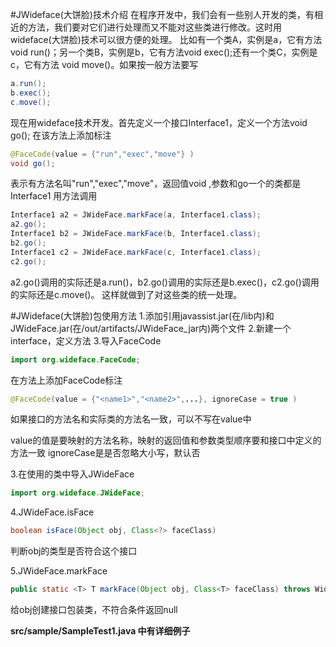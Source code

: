 #JWideface(大饼脸)技术介绍
在程序开发中，我们会有一些别人开发的类，有相近的方法，我们要对它们进行处理而又不能对这些类进行修改。这时用wideface(大饼脸)技术可以很方便的处理。
比如有一个类A，实例是a，它有方法 void run()；另一个类B，实例是b，它有方法void exec();还有一个类C，实例是c，它有方法 void move()。如果按一般方法要写
```java
a.run();
b.exec();
c.move();
```
现在用wideface技术开发。首先定义一个接口Interface1，定义一个方法void go();
在该方法上添加标注
```java
@FaceCode(value = {"run","exec","move"} )
void go();
```
表示有方法名叫"run","exec","move"，返回值void ,参数和go一个的类都是Interface1
用方法调用
```java
Interface1 a2 = JWideFace.markFace(a, Interface1.class);
a2.go();
Interface1 b2 = JWideFace.markFace(b, Interface1.class);
b2.go();
Interface1 c2 = JWideFace.markFace(c, Interface1.class);
c2.go();
```
a2.go()调用的实际还是a.run()，b2.go()调用的实际还是b.exec()，c2.go()调用的实际还是c.move()。
这样就做到了对这些类的统一处理。


#JWideface(大饼脸)包使用方法
1.添加引用javassist.jar(在/lib内)和JWideFace.jar(在/out/artifacts/JWideFace_jar内)两个文件
2.新建一个interface，定义方法
3.导入FaceCode
```java
import org.wideface.FaceCode;
```

在方法上添加FaceCode标注
```java
@FaceCode(value = {"<name1>","<name2>",...}, ignoreCase = true )
```
如果接口的方法名和实际类的方法名一致，可以不写在value中

value的值是要映射的方法名称，映射的返回值和参数类型顺序要和接口中定义的方法一致
ignoreCase是是否忽略大小写，默认否

3.在使用的类中导入JWideFace
```java
import org.wideface.JWideFace;
```

4.JWideFace.isFace
```java
boolean isFace(Object obj, Class<?> faceClass)
```
判断obj的类型是否符合这个接口

5.JWideFace.markFace
```java
public static <T> T markFace(Object obj, Class<T> faceClass) throws WidefaceException
```
给obj创建接口包装类，不符合条件返回null

**src/sample/SampleTest1.java 中有详细例子**




